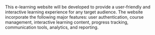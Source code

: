 This e-learning website will be developed to provide a user-friendly and interactive learning experience for any target audience. The website incorporate the following major features: user authentication, course management, interactive learning content, progress tracking, communication tools, analytics, and reporting.
